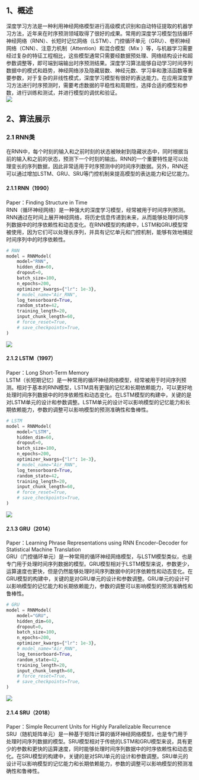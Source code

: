 <a name="iq4jS"></a>
## 1、概述 
深度学习方法是一种利用神经网络模型进行高级模式识别和自动特征提取的机器学习方法，近年来在时序预测领域取得了很好的成果。常用的深度学习模型包括循环神经网络（RNN）、长短时记忆网络（LSTM）、门控循环单元（GRU）、卷积神经网络（CNN）、注意力机制（Attention）和混合模型（Mix ）等，与机器学习需要经过复杂的特征工程相比，这些模型通常只需要经数据预处理、网络结构设计和超参数调整等，即可端到端输出时序预测结果。深度学习算法能够自动学习时间序列数据中的模式和趋势，神经网络涉及隐藏层数、神经元数、学习率和激活函数等重要参数，对于复杂的非线性模式，深度学习模型有很好的表达能力。在应用深度学习方法进行时序预测时，需要考虑数据的平稳性和周期性，选择合适的模型和参数，进行训练和测试，并进行模型的调优和验证。<br />![](https://cdn.nlark.com/yuque/0/2023/png/396745/1687998743606-38523d6a-eb17-4974-83b5-e7066c601e28.png#averageHue=%23ecf3f9&clientId=u1e3da213-b991-4&from=paste&id=u8e7aa289&originHeight=684&originWidth=1080&originalType=url&ratio=2.5&rotation=0&showTitle=false&status=done&style=none&taskId=uf0199442-40d1-4867-a0e0-66b3e71ec0e&title=)
<a name="GTkpg"></a>
## 2、算法展示
<a name="z041p"></a>
### **2.1 RNN类**
在RNN中，每个时刻的输入和之前时刻的状态被映射到隐藏状态中，同时根据当前的输入和之前的状态，预测下一个时刻的输出。RNN的一个重要特性是可以处理变长的序列数据，因此非常适用于时序预测中的时间序列数据。另外，RNN还可以通过增加LSTM、GRU、SRU等门控机制来提高模型的表达能力和记忆能力。
<a name="Fpmj9"></a>
#### **2.1.1 RNN（1990）**
Paper：Finding Structure in Time<br />RNN（循环神经网络）是一种强大的深度学习模型，经常被用于时间序列预测。RNN通过在时间上展开神经网络，将历史信息传递到未来，从而能够处理时间序列数据中的时序依赖性和动态变化。在RNN模型的构建中，LSTM和GRU模型常被使用，因为它们可以处理长序列，并具有记忆单元和门控机制，能够有效地捕捉时间序列中的时序依赖性。
```python
# RNN
model = RNNModel(
    model="RNN",
    hidden_dim=60,
    dropout=0,
    batch_size=100,
    n_epochs=200,
    optimizer_kwargs={"lr": 1e-3},
    # model_name="Air_RNN",
    log_tensorboard=True,
    random_state=42,
    training_length=20,
    input_chunk_length=60,
    # force_reset=True,
    # save_checkpoints=True,
)
```
![](https://cdn.nlark.com/yuque/0/2023/png/396745/1687998743672-6d5f9abb-8344-41b3-bfcb-367ee7c11260.png#averageHue=%23e9e8e7&clientId=u1e3da213-b991-4&from=paste&id=u5a919f4d&originHeight=684&originWidth=794&originalType=url&ratio=2.5&rotation=0&showTitle=false&status=done&style=none&taskId=ue9518878-7b67-4f21-9f60-b1845ecf96c&title=)
<a name="HuG0a"></a>
#### **2.1.2 LSTM（1997）**
Paper：Long Short-Term Memory<br />LSTM（长短期记忆）是一种常用的循环神经网络模型，经常被用于时间序列预测。相对于基本的RNN模型，LSTM具有更强的记忆和长期依赖能力，可以更好地处理时间序列数据中的时序依赖性和动态变化。在LSTM模型的构建中，关键的是对LSTM单元的设计和参数调整。LSTM单元的设计可以影响模型的记忆能力和长期依赖能力，参数的调整可以影响模型的预测准确性和鲁棒性。
```python
# LSTM
model = RNNModel(
    model="LSTM",
    hidden_dim=60,
    dropout=0,
    batch_size=100,
    n_epochs=200,
    optimizer_kwargs={"lr": 1e-3},
    # model_name="Air_RNN",
    log_tensorboard=True,
    random_state=42,
    training_length=20,
    input_chunk_length=60,
    # force_reset=True,
    # save_checkpoints=True,
)
```
![](https://cdn.nlark.com/yuque/0/2023/png/396745/1687998743620-7b21b193-e714-4dcd-b6ec-3ea20ed1d0a5.png#averageHue=%23e9e8e8&clientId=u1e3da213-b991-4&from=paste&id=u4b6084dc&originHeight=675&originWidth=808&originalType=url&ratio=2.5&rotation=0&showTitle=false&status=done&style=none&taskId=u93d464c5-4f71-44a4-9849-2380a05466b&title=)
<a name="Zmbc6"></a>
#### **2.1.3 GRU（2014）**
Paper：Learning Phrase Representations using RNN Encoder–Decoder for Statistical Machine Translation<br />GRU（门控循环单元）是一种常用的循环神经网络模型，与LSTM模型类似，也是专门用于处理时间序列数据的模型。GRU模型相对于LSTM模型来说，参数更少，运算速度也更快，但是仍然能够处理时间序列数据中的时序依赖性和动态变化。在GRU模型的构建中，关键的是对GRU单元的设计和参数调整。GRU单元的设计可以影响模型的记忆能力和长期依赖能力，参数的调整可以影响模型的预测准确性和鲁棒性。
```python
# GRU
model = RNNModel(
    model="GRU",
    hidden_dim=60,
    dropout=0,
    batch_size=100,
    n_epochs=200,
    optimizer_kwargs={"lr": 1e-3},
    # model_name="Air_RNN",
    log_tensorboard=True,
    random_state=42,
    training_length=20,
    input_chunk_length=60,
    # force_reset=True,
    # save_checkpoints=True,
)
```
![](https://cdn.nlark.com/yuque/0/2023/png/396745/1687998743627-f9e3181e-07a8-4181-a23c-b6830542a3a5.png#averageHue=%23e9e8e7&clientId=u1e3da213-b991-4&from=paste&id=uef6c1ac4&originHeight=678&originWidth=799&originalType=url&ratio=2.5&rotation=0&showTitle=false&status=done&style=none&taskId=udf33b65e-1920-49cf-b825-568c17ae35c&title=)
<a name="RnJ0o"></a>
#### **2.1.4 SRU（2018）**
Paper：Simple Recurrent Units for Highly Parallelizable Recurrence<br />SRU（随机矩阵单元）是一种基于矩阵计算的循环神经网络模型，也是专门用于处理时间序列数据的模型。SRU模型相对于传统的LSTM和GRU模型来说，具有更少的参数和更快的运算速度，同时能够处理时间序列数据中的时序依赖性和动态变化。在SRU模型的构建中，关键的是对SRU单元的设计和参数调整。SRU单元的设计可以影响模型的记忆能力和长期依赖能力，参数的调整可以影响模型的预测准确性和鲁棒性。
